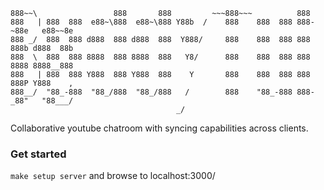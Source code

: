     888~~\                 888       888         ~~~888~~~          888                 
    888   | 888  888  e88~\888  e88~\888 Y88b  /    888    888  888 888-~88e   e88~~8e  
    888 _/  888  888 d888  888 d888  888  Y888/     888    888  888 888  888b d888  88b 
    888  \  888  888 8888  888 8888  888   Y8/      888    888  888 888  8888 8888__888 
    888   | 888  888 Y888  888 Y888  888    Y       888    888  888 888  888P Y888    , 
    888__/  "88_-888  "88_/888  "88_/888   /        888    "88_-888 888-_88"   "88___/  
                                         _/                                     
                                         
                                         
                                         
                                         
                                         


Collaborative youtube chatroom with syncing capabilities across clients.

### Get started

`make setup server` and browse to localhost:3000/

